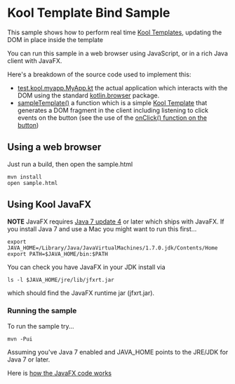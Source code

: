 # Kool Template Bind Sample

This sample shows how to perform real time [Kool Templates](http://kool.io/templates.html), updating the DOM in place inside the template

You can run this sample in a web browser using JavaScript, or in a rich Java client with JavaFX.

Here's a breakdown of the source code used to implement this:

* [test.kool.myapp.MyApp.kt](https://github.com/koolio/kool/blob/master/samples/kool-template-bind-sample/src/main/kotlin/test/kool/myapp/MyApp.kt) the actual application which interacts with the DOM using the standard [kotlin.browser](http://jetbrains.github.com/kotlin/versions/snapshot/apidocs/kotlin/browser/package-summary.html) package.
* [sampleTemplate()](https://github.com/koolio/kool/blob/master/samples/kool-template-bind-sample/src/main/kotlin/test/kool/myapp/MyApp.kt#L24) a function which is a simple [Kool Template](http://kool.io/templates.html) that generates a DOM fragment in the client including listening to click events on the button (see the use of the [onClick() function on the button](https://github.com/koolio/kool/blob/master/samples/kool-template-bind-sample/src/main/kotlin/test/kool/myapp/MyApp.kt#L35))


## Using a web browser

Just run a build, then open the sample.html

    mvn install
    open sample.html


## Using Kool JavaFX

**NOTE** JavaFX requires [Java 7 update 4](http://www.oracle.com/technetwork/java/javase/overview/index.html) or later which ships with JavaFX. If you install Java 7 and use a Mac you might want to run this first...

    export JAVA_HOME=/Library/Java/JavaVirtualMachines/1.7.0.jdk/Contents/Home
    export PATH=$JAVA_HOME/bin:$PATH

You can check you have JavaFX in your JDK install via

    ls -l $JAVA_HOME/jre/lib/jfxrt.jar

which should find the JavaFX runtime jar (jfxrt.jar).

### Running the sample

To run the sample try...

    mvn -Pui

Assuming you've Java 7 enabled and JAVA_HOME points to the JRE/JDK for Java 7 or later.

Here is [how the JavaFX code works](https://github.com/koolio/kool/blob/master/samples/kool-template-sample/ReadMe.md)